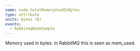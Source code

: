 ```yaml
---
name: node.totalMemoryUsedInBytes
type: attribute
units: bytes (B)
events:
  - RabbitmqNodeSample
---
```


Memory used in bytes. In RabbitMQ this is seen as mem\_used.